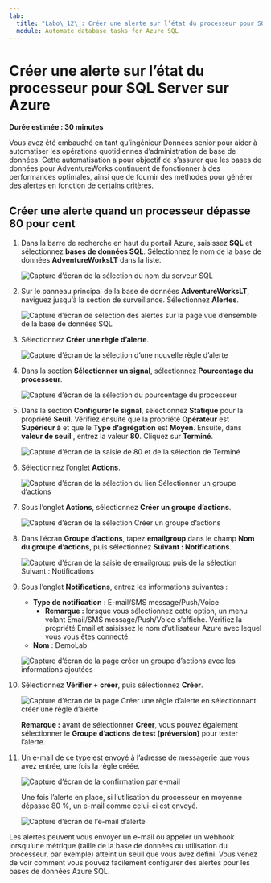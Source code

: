 ```yaml
---
lab:
  title: "Labo\_12\_: Créer une alerte sur l’état du processeur pour SQL Server"
  module: Automate database tasks for Azure SQL
---
```


# Créer une alerte sur l’état du processeur pour SQL Server sur Azure

**Durée estimée : 30 minutes**

Vous avez été embauché en tant qu’ingénieur Données senior pour aider à automatiser les opérations quotidiennes d’administration de base de données. Cette automatisation a pour objectif de s’assurer que les bases de données pour AdventureWorks continuent de fonctionner à des performances optimales, ainsi que de fournir des méthodes pour générer des alertes en fonction de certains critères.

## Créer une alerte quand un processeur dépasse 80 pour cent

1. Dans la barre de recherche en haut du portail Azure, saisissez **SQL** et sélectionnez **bases de données SQL**. Sélectionnez le nom de la base de données **AdventureWorksLT** dans la liste.

    ![Capture d’écran de la sélection du nom du serveur SQL](../images/dp-300-module-12-lab-01.png)

1. Sur le panneau principal de la base de données **AdventureWorksLT**, naviguez jusqu’à la section de surveillance. Sélectionnez **Alertes**.

    ![Capture d’écran de sélection des alertes sur la page vue d’ensemble de la base de données SQL](../images/dp-300-module-12-lab-02.png)

1. Sélectionnez **Créer une règle d’alerte**.

    ![Capture d’écran de la sélection d’une nouvelle règle d’alerte](../images/dp-300-module-12-lab-03.png)

1. Dans la section **Sélectionner un signal**, sélectionnez **Pourcentage du processeur**.

    ![Capture d’écran de la sélection du pourcentage du processeur](../images/dp-300-module-12-lab-04.png)

1. Dans la section **Configurer le signal**, sélectionnez **Statique** pour la propriété **Seuil**. Vérifiez ensuite que la propriété **Opérateur** est **Supérieur à** et que le **Type d’agrégation** est **Moyen**. Ensuite, dans **valeur de seuil** , entrez la valeur **80**. Cliquez sur **Terminé**.

    ![Capture d’écran de la saisie de 80 et de la sélection de Terminé](../images/dp-300-module-12-lab-05.png)

1. Sélectionnez l’onglet **Actions**.

    ![Capture d’écran de la sélection du lien Sélectionner un groupe d’actions](../images/dp-300-module-12-lab-06.png)

1. Sous l’onglet **Actions**, sélectionnez **Créer un groupe d’actions**.

    ![Capture d’écran de la sélection Créer un groupe d’actions](../images/dp-300-module-12-lab-07.png)

1. Dans l’écran **Groupe d’actions**, tapez **emailgroup** dans le champ **Nom du groupe d’actions**, puis sélectionnez **Suivant : Notifications**.

    ![Capture d’écran de la saisie de emailgroup puis de la sélection Suivant : Notifications](../images/dp-300-module-12-lab-08.png)

1. Sous l’onglet **Notifications**, entrez les informations suivantes :

    - **Type de notification** : E-mail/SMS message/Push/Voice
        - **Remarque :** lorsque vous sélectionnez cette option, un menu volant Email/SMS message/Push/Voice s’affiche. Vérifiez la propriété Email et saisissez le nom d’utilisateur Azure avec lequel vous vous êtes connecté.
    - **Nom** : DemoLab

    ![Capture d’écran de la page créer un groupe d’actions avec les informations ajoutées](../images/dp-300-module-12-lab-09.png)

1. Sélectionnez **Vérifier + créer**, puis sélectionnez **Créer**.

    ![Capture d’écran de la page Créer une règle d’alerte en sélectionnant créer une règle d’alerte](../images/dp-300-module-12-lab-10.png)

    **Remarque :** avant de sélectionner **Créer**, vous pouvez également sélectionner le **Groupe d’actions de test (préversion)** pour tester l’alerte.

1. Un e-mail de ce type est envoyé à l’adresse de messagerie que vous avez entrée, une fois la règle créée.

    ![Capture d’écran de la confirmation par e-mail](../images/dp-300-module-12-lab-11.png)

    Une fois l’alerte en place, si l’utilisation du processeur en moyenne dépasse 80 %, un e-mail comme celui-ci est envoyé.

    ![Capture d’écran de l’e-mail d’alerte](../images/dp-300-module-12-lab-12.png)

Les alertes peuvent vous envoyer un e-mail ou appeler un webhook lorsqu’une métrique (taille de la base de données ou utilisation du processeur, par exemple) atteint un seuil que vous avez défini. Vous venez de voir comment vous pouvez facilement configurer des alertes pour les bases de données Azure SQL.
